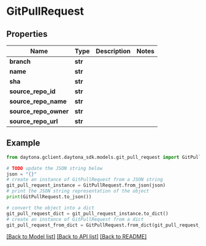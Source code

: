 # GitPullRequest


## Properties

Name | Type | Description | Notes
------------ | ------------- | ------------- | -------------
**branch** | **str** |  | 
**name** | **str** |  | 
**sha** | **str** |  | 
**source_repo_id** | **str** |  | 
**source_repo_name** | **str** |  | 
**source_repo_owner** | **str** |  | 
**source_repo_url** | **str** |  | 

## Example

```python
from daytona.gclient.daytona_sdk.models.git_pull_request import GitPullRequest

# TODO update the JSON string below
json = "{}"
# create an instance of GitPullRequest from a JSON string
git_pull_request_instance = GitPullRequest.from_json(json)
# print the JSON string representation of the object
print(GitPullRequest.to_json())

# convert the object into a dict
git_pull_request_dict = git_pull_request_instance.to_dict()
# create an instance of GitPullRequest from a dict
git_pull_request_from_dict = GitPullRequest.from_dict(git_pull_request_dict)
```
[[Back to Model list]](../README.md#documentation-for-models) [[Back to API list]](../README.md#documentation-for-api-endpoints) [[Back to README]](../README.md)


